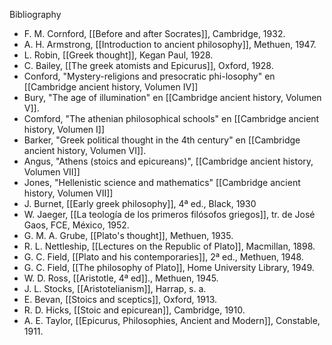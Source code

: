 Bibliography

- F. M. Cornford, [[Before and after Socrates]], Cambridge, 1932.
- A. H. Armstrong, [[Introduction to ancient philosophy]], Methuen, 1947.
- L. Robin, [[Greek thought]], Kegan Paul, 1928.
- C. Bailey, [[The greek atomists and Epicurus]], Oxford, 1928.
- Conford, "Mystery-religions and presocratic phi-losophy" en [[Cambridge ancient history, Volumen IV]]
- Bury, "The age of illumination" en [[Cambridge ancient history, Volumen V]].
- Comford, "The athenian philosophical schools" en [[Cambridge ancient history, Volumen I]]
- Barker, "Greek political thought in the 4th century" en [[Cambridge ancient history, Volumen VI]].
- Angus, "Athens (stoics and epicureans)", [[Cambridge ancient history, Volumen VII]]
- Jones, "Hellenistic science and mathematics" [[Cambridge ancient history, Volumen VII]]
- J. Burnet, [[Early greek philosophy]], 4ª ed., Black, 1930
- W. Jaeger, [[La teología de los primeros filósofos griegos]], tr. de José Gaos, FCE, México, 1952.
- G. M. A. Grube, [[Plato's thought]], Methuen, 1935.
- R. L. Nettleship, [[Lectures on the Republic of Plato]], Macmillan, 1898.
- G. C. Field, [[Plato and his contemporaries]], 2ª ed., Methuen, 1948.
- G. C. Field, [[The philosophy of Plato]], Home University Library, 1949.
- W. D. Ross, [[Aristotle, 4ª ed]]., Methuen, 1945.
- J. L. Stocks, [[Aristotelianism]], Harrap, s. a.
- E. Bevan, [[Stoics and sceptics]], Oxford, 1913.
- R. D. Hicks, [[Stoic and epicurean]], Cambridge, 1910.
- A. E. Taylor, [[Epicurus, Philosophies, Ancient and Modern]], Constable, 1911.